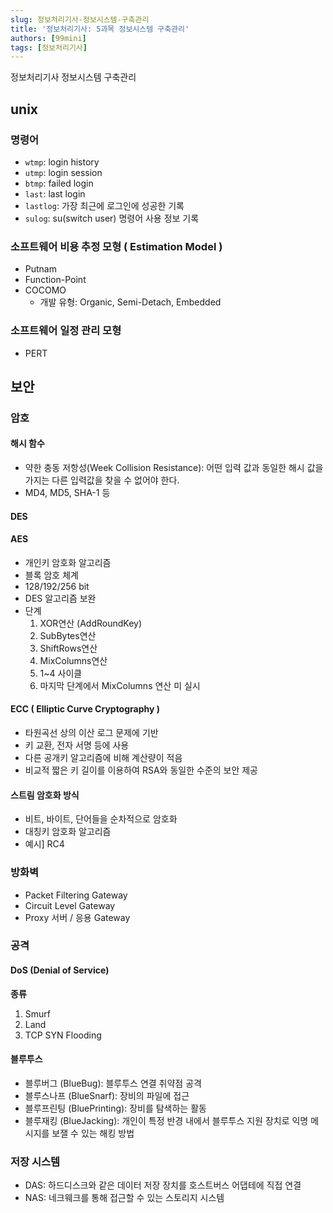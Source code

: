 ```yaml
---
slug: 정보처리기사-정보시스템-구축관리
title: '정보처리기사: 5과목 정보시스템 구축관리'
authors: [99mini]
tags: [정보처리기사]
---
```


정보처리기사 정보시스템 구축관리

<!-- truncate -->

## unix

### 명령어

- `wtmp`: login history
- `utmp`: login session
- `btmp`: failed login
- `last`: last login
- `lastlog`: 가장 최근에 로그인에 성공한 기록
- `sulog`: su(switch user) 명령어 사용 정보 기록

### 소프트웨어 비용 추정 모형 ( Estimation Model )

- Putnam
- Function-Point
- COCOMO
  - 개발 유형: Organic, Semi-Detach, Embedded

### 소프트웨어 일정 관리 모형

- PERT

## 보안

### 암호

#### 해시 함수

- 약한 충동 저항성(Week Collision Resistance): 어떤 입력 값과 동일한 해시 값을 가지는 다른 입력값을 찾을 수 없어야 한다.
- MD4, MD5, SHA-1 등

#### DES

#### AES

- 개인키 암호화 알고리즘
- 블록 암호 체계
- 128/192/256 bit
- DES 알고리즘 보완
- 단계
  1. XOR연산 (AddRoundKey)
  2. SubBytes연산
  3. ShiftRows연산
  4. MixColumns연산
  5. 1~4 사이클
  6. 마지막 단계에서 MixColumns 연산 미 실시

#### ECC ( Elliptic Curve Cryptography )

- 타원곡선 상의 이산 로그 문제에 기반
- 키 교환, 전자 서명 등에 사용
- 다른 공개키 알고리즘에 비해 계산량이 적음
- 비교적 짧은 키 길이를 이용하여 RSA와 동일한 수준의 보안 제공

#### 스트림 암호화 방식

- 비트, 바이트, 단어들을 순차적으로 암호화
- 대칭키 암호화 알고리즘
- 예시] RC4

### 방화벽

- Packet Filtering Gateway
- Circuit Level Gateway
- Proxy 서버 / 응용 Gateway

### 공격

#### DoS (Denial of Service)

**종류**

1. Smurf
2. Land
3. TCP SYN Flooding

#### 블루투스

- 블루버그 (BlueBug): 블루투스 연결 취약점 공격
- 블루스나프 (BlueSnarf): 장비의 파일에 접근
- 블루프린팅 (BluePrinting): 장비를 탐색하는 활동
- 블루재킹 (BlueJacking): 개인이 특정 반경 내에서 블루투스 지원 장치로 익명 메시지를 보잴 수 있는 해킹 방법

### 저장 시스템

- DAS: 하드디스크와 같은 데이터 저장 장치를 호스트버스 어댑테에 직접 연결
- NAS: 네크웨크를 통해 접근할 수 있는 스토리지 시스템
